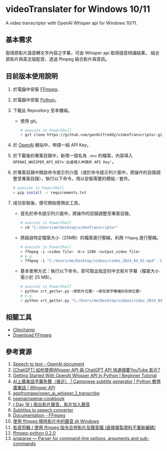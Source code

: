 # videoTranslater for Windows 10/11

A video transcriptor with OpenAI Whisper api for Windows 10/11.

## 基本需求

取得原影片語音轉文字內容之字幕，可由 Whisper api 取得語音辨識結果。
結合原影片與英文版配音，透過 ffmpeg 結合影片與音訊。

## 目前版本使用說明

1. 於電腦中安裝 [FFmpeg](https://ffmpeg.org/download.html#build-windows)。
2. 於電腦中安裝 [Python](https://www.python.org/downloads/)。
3. 下載此 Repository 至本機端。
    * 使用 git。

        ```bash
        # execute in PowerShell
        > git clone https://github.com/gandolfreddy/videoTranscriptor.git
        ```

4. 於 [OpenAI](https://platform.openai.com/account/api-keys) 網站中，申請一組 API Key。
5. 於下載後的專案目錄中，新增一個名為 `.env` 的檔案，內容填入 `OPENAI_WHISPER_API_KEY='此處填入申請的 API Key'`。
6. 於專案目錄中開啟命令提示列介面（或於命令提示列介面中，將操作的目錄調整至專案目錄），執行以下命令，用以安裝需要的模組／套件。

    ```bash
    # execute in PowerShell
    > pip install -r requirements.txt
    ```

7. 成功安裝後，便可開始使用此工具。
    * 首先於命令提示列介面中，將操作的目錄調整至專案目錄。

        ```bash
        # execute in PowerShell
        > cd "C:\Users\me\Desktop\videoTranscriptor"
        ```

    * 將超過特定檔案大小（25MB）的檔案進行壓縮，利用 `ffmpeg` 進行壓縮。

        ```bash
        # execute in PowerShell
        > ffmpeg -i <video file> -b:v 128K <output_video file>
        # e.g.
        > ffmpeg -i "C:/Users/me/Desktop/videos/video_2024_04_01.mp4" -b:v 128K "C:/Users/me/Desktop/videos/video_2024_04_01_compressed.mp4"
        ```

    * 基本使用方式：執行以下命令，即可取出指定的中文影片字幕（檔案大小需小於 25 MB）。

        ```bash
        # execute in PowerShell
        > python srt_getter.py <原影片位置> <欲存放字幕檔的存放位置>
        # e.g.
        > python srt_getter.py "C:/Users/me/Desktop/videos/video_2024_04_01.mp4" "C:/Users/me/Desktop/srt/"
        ```

## 相關工具

* [Clipchamp](https://app.clipchamp.com/)
* [Download FFmpeg](https://ffmpeg.org/download.html#build-windows)

## 參考資源

1. [Speech to text - OpenAI document](https://platform.openai.com/docs/guides/speech-to-text)
2. [[ChatGPT] 如何使用Whisper API 與 ChatGPT API 快速摘要YouTube 影片?](https://youtu.be/uD5_pKbBhgo)
3. [Getting Started With OpenAI Whisper API In Python | Beginner Tutorial](https://youtu.be/BkcSJol59Rg)
4. [AI上廣東話字幕免費（接近） | Cantonese subtitle generator | Python 教學 廣東話 | Whisper API](https://youtu.be/04bgLwKjCmY)
5. [appfromape/open_ai_whisper_1_transcribe](https://github.com/appfromape/open_ai_whisper_1_transcribe)
6. [openai/openai-cookbook](https://github.com/openai/openai-cookbook)
7. [( Day 18 ) 取出影片聲音、影片加入聲音](https://ithelp.ithome.com.tw/articles/10292945?sc=rss.qu)
8. [Subtitles to speech converter](https://voicenotebook.com/srtspeaker.php)
9. [Documentation - FFmpeg](https://www.ffmpeg.org/documentation.html)
10. [使用 ffmpeg 移除影片中的聲音 @ Windows](https://blog.changyy.org/2013/08/ffmpeg-windows.html)
11. [影音剪輯 / 使用 ffmpeg 指令合併影片及聲音檔 (直接複製資料不重新編碼)](https://note.charlestw.com/merging-video-and-audio-in-ffmpeg/)
12. [ffmpeg-python 0.2.0](https://pypi.org/project/ffmpeg-python/)
13. [argparse — Parser for command-line options, arguments and sub-commands](https://docs.python.org/3/library/argparse.html)
